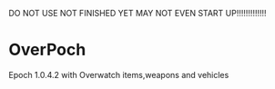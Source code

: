 
DO NOT USE NOT FINISHED YET MAY NOT EVEN START UP!!!!!!!!!!!!!

OverPoch
========

Epoch 1.0.4.2 with Overwatch items,weapons and vehicles
